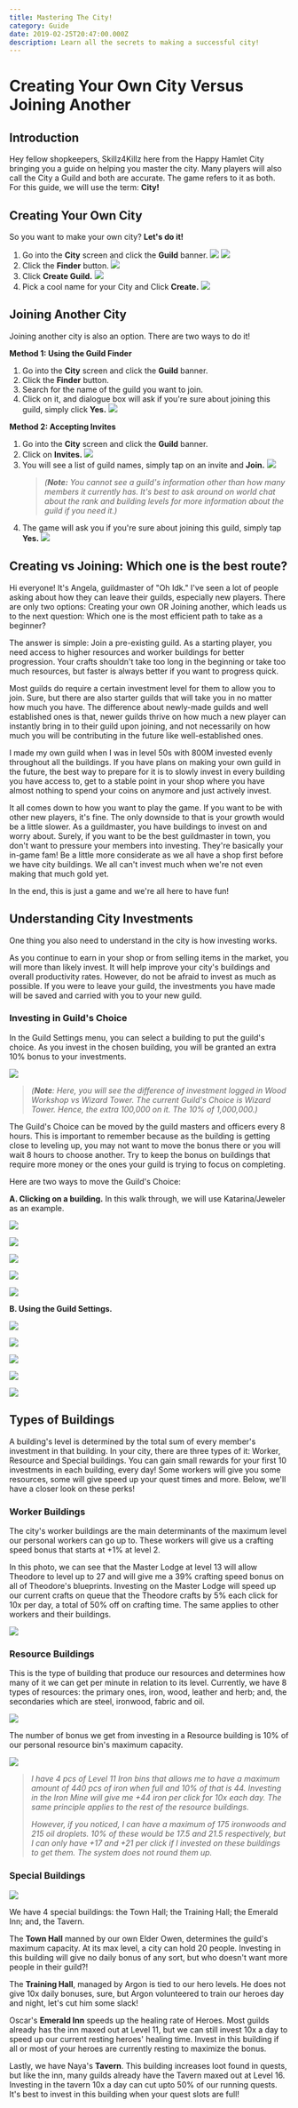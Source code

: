 ```yaml
---
title: Mastering The City!
category: Guide
date: 2019-02-25T20:47:00.000Z
description: Learn all the secrets to making a successful city!
---
```

# Creating Your Own City Versus Joining Another

## Introduction

Hey fellow shopkeepers, Skillz4Killz here from the Happy Hamlet City bringing you a guide on helping you master the city. Many players will also call the City a Guild and both are accurate. The game refers to it as both. For this guide, we will use the term: **City!**

## Creating Your Own City

So you want to make your own city? **Let's do it!**

1. Go into the **City** screen and click the **Guild** banner.
   ![](/img/guildchoice1.1.jpg)
   ![](/img/guildchoice1.2.jpg)
2. Click the **Finder** button.
   ![](/img/join1.jpg)
3. Click **Create Guild.**
   ![](/img/createguild2.jpg)
4. Pick a cool name for your City and Click **Create.** 
   ![](/img/createguild1.jpg)

## **Joining Another City**

Joining another city is also an option. There are two ways to do it!

**Method 1: Using the Guild Finder**

1. Go into the **City** screen and click the **Guild** banner.
2. Click the **Finder** button.
3. Search for the name of the guild you want to join.
4. Click on it, and dialogue box will ask if you're sure about joining this guild, simply click **Yes.**
   ![](/img/join3.jpg)

**Method 2: Accepting Invites**

1. Go into the **City** screen and click the **Guild** banner.
2. Click on **Invites.**
   ![](/img/invite3.jpg)
3. You will see a list of guild names, simply tap on an invite and **Join.**
   ![](/img/invite4.jpg)
   > _(**Note:** You cannot see a guild's information other than how many members it currently has. It's best to ask around on world chat about the rank and building levels for more information about the guild if you need it.)_
4. The game will ask you if you're sure about joining this guild, simply tap **Yes.**
   ![](/img/invite5.jpg)

## Creating vs Joining: Which one is the best route?

Hi everyone! It's Angela, guildmaster of "Oh Idk." I've seen a lot of people asking about how they can leave their guilds, especially new players. There are only two options: Creating your own OR Joining another, which leads us to the next question: Which one is the most efficient path to take as a beginner?

The answer is simple: Join a pre-existing guild. As a starting player, you need access to higher resources and worker buildings for better progression. Your crafts shouldn't take too long in the beginning or take too much resources, but faster is always better if you want to progress quick.

Most guilds do require a certain investment level for them to allow you to join. Sure, but there are also starter guilds that will take you in no matter how much you have. The difference about newly-made guilds and well established ones is that, newer guilds thrive on how much a new player can instantly bring in to their guild upon joining, and not necessarily on how much you will be contributing in the future like well-established ones.

I made my own guild when I was in level 50s with 800M invested evenly throughout all the buildings. If you have plans on making your own guild in the future, the best way to prepare for it is to slowly invest in every building you have access to, get to a stable point in your shop where you have almost nothing to spend your coins on anymore and just actively invest.

It all comes down to how you want to play the game. If you want to be with other new players, it's fine. The only downside to that is your growth would be a little slower. As a guildmaster, you have buildings to invest on and worry about. Surely, if you want to be the best guildmaster in town, you don't want to pressure your members into investing. They're basically your in-game fam! Be a little more considerate as we all have a shop first before we have city buildings. We all can't invest much when we're not even making that much gold yet.

In the end, this is just a game and we're all here to have fun!

## Understanding City Investments

One thing you also need to understand in the city is how investing works.

As you continue to earn in your shop or from selling items in the market, you will more than likely invest. It will help improve your city's buildings and overall productivity rates. However, do not be afraid to invest as much as possible. If you were to leave your guild, the investments you have made will be saved and carried with you to your new guild.

### Investing in Guild's Choice

In the Guild Settings menu, you can select a building to put the guild's choice. As you invest in the chosen building, you will be granted an extra 10% bonus to your investments.

![](/img/investments.jpg)

> _(**Note**: Here, you will see the difference of investment logged in Wood Workshop vs Wizard Tower. The current Guild's Choice is Wizard Tower. Hence, the extra 100,000 on it. The 10% of 1,000,000.)_

The Guild's Choice can be moved by the guild masters and officers every 8 hours. This is important to remember because as the building is getting close to leveling up, you may not want to move the bonus there or you will wait 8 hours to choose another. Try to keep the bonus on buildings that require more money or the ones your guild is trying to focus on completing.

Here are two ways to move the Guild's Choice:

**A. Clicking on a building.** In this walk through, we will use Katarina/Jeweler as an example.

![](/img/guildchoice1.1.jpg)

![](/img/guildchoice2.2.jpg)

![](/img/guildchoice2.3.jpg)

![](/img/guildchoice2.5.jpg)

![](/img/guildchoice2.4.jpg)

**B. Using the Guild Settings.**

![](/img/guildchoice1.1.jpg)

![](/img/guildchoice1.2.jpg)

![](/img/guildchoice1.3.jpg)

![](/img/guildchoice1.4.jpg)

![](/img/guildchoice1.5.jpg)

## Types of Buildings

A building's level is determined by the total sum of every member's investment in that building. In your city, there are three types of it: Worker, Resource and Special buildings. You can gain small rewards for your first 10 investments in each building, every day! Some workers will give you some resources, some will give speed up your quest times and more. Below, we'll have a closer look on these perks!

### Worker Buildings

The city's worker buildings are the main determinants of the maximum level our personal workers can go up to. These workers will give us a crafting speed bonus that starts at +1% at level 2. 

In this photo, we can see that the Master Lodge at level 13 will allow Theodore to level up to 27 and will give me a 39% crafting speed bonus on all of Theodore's blueprints. Investing on the Master Lodge will speed up our current crafts on queue that the Theodore crafts by 5% each click for 10x per day, a total of 50% off on crafting time. The same applies to other workers and their buildings.

![](/img/masterworker.jpg)

### Resource Buildings

This is the type of building that produce our resources and determines how many of it we can get per minute in relation to its level. Currently, we have 8 types of resources: the primary ones, iron, wood, leather and herb; and, the secondaries which are steel, ironwood, fabric and oil.

![](/img/rss.png)

The number of bonus we get from investing in a Resource building is 10% of our personal resource bin's maximum capacity.

![](/img/rssbonus.jpg)

> _I have 4 pcs of Level 11 Iron bins that allows me to have a maximum amount of 440 pcs of iron when full and 10% of that is 44. Investing in the Iron Mine will give me +44 iron per click for 10x each day. The same principle applies to the rest of the resource buildings._
>
> _However, if you noticed, I can have a maximum of 175 ironwoods and 215 oil droplets. 10% of these would be 17.5 and 21.5 respectively, but I can only have +17 and +21 per click if I invested on these buildings to get them. The system does not round them up._

### Special Buildings

![](/img/specials.team.png)

We have 4 special buildings: the Town Hall; the Training Hall; the Emerald Inn; and, the Tavern.

The **Town Hall** manned by our own Elder Owen, determines the guild's maximum capacity. At its max level, a city can hold 20 people. Investing in this building will give no daily bonus of any sort, but who doesn't want more people in their guild?!

The **Training Hall**, managed by Argon is tied to our hero levels. He does not give 10x daily bonuses, sure, but Argon volunteered to train our heroes day and night, let's cut him some slack!

Oscar's **Emerald Inn** speeds up the healing rate of Heroes. Most guilds already has the inn maxed out at Level 11, but we can still invest 10x a day to speed up our current resting heroes' healing time. Invest in this building if all or most of your heroes are currently resting to maximize the bonus.

Lastly, we have Naya's **Tavern**. This building increases loot found in quests, but like the inn, many guilds already have the Tavern maxed out at Level 16. Investing in the tavern 10x a day can cut upto 50% of our running quests. It's best to invest in this building when your quest slots are full!
